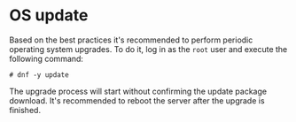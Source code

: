 # OS update

Based on the best practices it's recommended to perform periodic operating system upgrades. To do it, log in as the  `root` user and execute the following command:

```
# dnf -y update
```

The upgrade process will start without confirming the update package download. It's recommended to reboot the server after the upgrade is finished.



